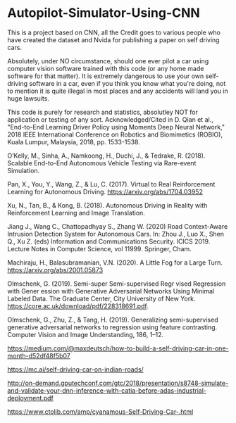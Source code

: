 # Autopilot-Simulator-Using-CNN
This is a project based on CNN, all the Credit goes to various people who have created the dataset and Nvida for publishing a paper on self driving cars.

Absolutely, under NO circumstance, should one ever pilot a car using computer vision software trained with this code (or any home made software for that matter). It is extremely dangerous to use your own self-driving software in a car, even if you think you know what you're doing, not to mention it is quite illegal in most places and any accidents will land you in huge lawsuits.

This code is purely for research and statistics, absolutley NOT for application or testing of any sort.
Acknowledged/Cited in
D. Qian et al., "End-to-End Learning Driver Policy using Moments Deep Neural Network," 2018 IEEE International Conference on Robotics and Biomimetics (ROBIO), Kuala Lumpur, Malaysia, 2018, pp. 1533-1538.

O’Kelly, M., Sinha, A., Namkoong, H., Duchi, J., & Tedrake, R. (2018). Scalable End-to-End Autonomous Vehicle Testing via Rare-event Simulation.

Pan, X., You, Y., Wang, Z., & Lu, C. (2017). Virtual to Real Reinforcement Learning for Autonomous Driving. https://arxiv.org/abs/1704.03952

Xu, N., Tan, B., & Kong, B. (2018). Autonomous Driving in Reality with Reinforcement Learning and Image Translation.

Jiang J., Wang C., Chattopadhyay S., Zhang W. (2020) Road Context-Aware Intrusion Detection System for Autonomous Cars. In: Zhou J., Luo X., Shen Q., Xu Z. (eds) Information and Communications Security. ICICS 2019. Lecture Notes in Computer Science, vol 11999. Springer, Cham.

Machiraju, H., Balasubramanian, V.N. (2020). A Little Fog for a Large Turn. https://arxiv.org/abs/2001.05873

Olmschenk, G. (2019). Semi-super Semi-supervised Regr vised Regression with Gener ession with Generative Adversarial Networks Using Minimal Labeled Data. The Graduate Center, City University of New York. https://core.ac.uk/download/pdf/228318691.pdf.

Olmschenk, G., Zhu, Z., & Tang, H. (2019). Generalizing semi-supervised generative adversarial networks to regression using feature contrasting. Computer Vision and Image Understanding, 186, 1–12.

https://medium.com/@maxdeutsch/how-to-build-a-self-driving-car-in-one-month-d52df48f5b07

https://mc.ai/self-driving-car-on-indian-roads/

http://on-demand.gputechconf.com/gtc/2018/presentation/s8748-simulate-and-validate-your-dnn-inference-with-catia-before-adas-industrial-deployment.pdf

https://www.ctolib.com/amp/cyanamous-Self-Driving-Car-.html
